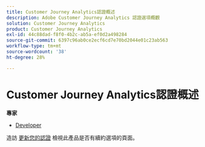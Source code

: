 ```yaml
---
title: Customer Journey Analytics認證概述
description: Adobe Customer Journey Analytics 認證選項概觀
solution: Customer Journey Analytics
product: Customer Journey Analytics
exl-id: 44c88dad-f8f0-4b2c-ab5a-ef0d2a498284
source-git-commit: 6397c96ab0ce2ecf6cd7e70bd2044e01c23ab563
workflow-type: tm+mt
source-wordcount: '38'
ht-degree: 28%

---
```


# Customer Journey Analytics認證概述

**專家**

* [Developer](/help/certifications/acja/acja-e-developer.md) <!--AD0-E604-->

造訪 [更新您的認證](/help/certifications/renew.md) 檢視此產品是否有續約選項的頁面。
